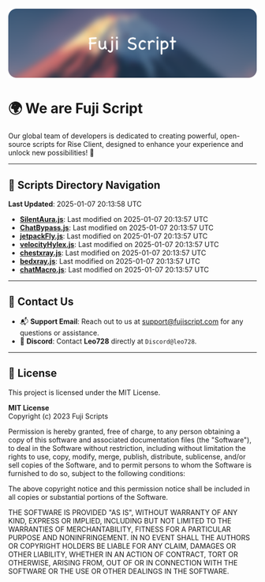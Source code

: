![Banner](.github/b.webp)

# 🌍 **We are Fuji Script**

Our global team of developers is dedicated to creating powerful, open-source scripts for Rise Client, designed to enhance your experience and unlock new possibilities! 🌟

---
<!-- SCRIPTS_NAVIGATION_START -->
## 📂 **Scripts Directory Navigation**

**Last Updated**: 2025-01-07 20:13:58 UTC

- **[SilentAura.js](scripts/SilentAura.js)**: Last modified on 2025-01-07 20:13:57 UTC
- **[ChatBypass.js](scripts/ChatBypass.js)**: Last modified on 2025-01-07 20:13:57 UTC
- **[jetpackFly.js](scripts/jetpackFly.js)**: Last modified on 2025-01-07 20:13:57 UTC
- **[velocityHylex.js](scripts/velocityHylex.js)**: Last modified on 2025-01-07 20:13:57 UTC
- **[chestxray.js](scripts/chestxray.js)**: Last modified on 2025-01-07 20:13:57 UTC
- **[bedxray.js](scripts/bedxray.js)**: Last modified on 2025-01-07 20:13:57 UTC
- **[chatMacro.js](scripts/chatMacro.js)**: Last modified on 2025-01-07 20:13:57 UTC

<!-- SCRIPTS_NAVIGATION_END -->

---

## 💬 **Contact Us**  
- 📬 **Support Email**: Reach out to us at [support@fujiscript.com](mailto:support@fujiscript.com) for any questions or assistance.  
- 💬 **Discord**: Contact **Leo728** directly at `Discord@leo728`.

---

## 📜 **License**

This project is licensed under the MIT License.  

**MIT License**  
Copyright (c) 2023 Fuji Scripts  

Permission is hereby granted, free of charge, to any person obtaining a copy of this software and associated documentation files (the "Software"), to deal in the Software without restriction, including without limitation the rights to use, copy, modify, merge, publish, distribute, sublicense, and/or sell copies of the Software, and to permit persons to whom the Software is furnished to do so, subject to the following conditions:  

The above copyright notice and this permission notice shall be included in all copies or substantial portions of the Software.  

THE SOFTWARE IS PROVIDED "AS IS", WITHOUT WARRANTY OF ANY KIND, EXPRESS OR IMPLIED, INCLUDING BUT NOT LIMITED TO THE WARRANTIES OF MERCHANTABILITY, FITNESS FOR A PARTICULAR PURPOSE AND NONINFRINGEMENT. IN NO EVENT SHALL THE AUTHORS OR COPYRIGHT HOLDERS BE LIABLE FOR ANY CLAIM, DAMAGES OR OTHER LIABILITY, WHETHER IN AN ACTION OF CONTRACT, TORT OR OTHERWISE, ARISING FROM, OUT OF OR IN CONNECTION WITH THE SOFTWARE OR THE USE OR OTHER DEALINGS IN THE SOFTWARE.  

